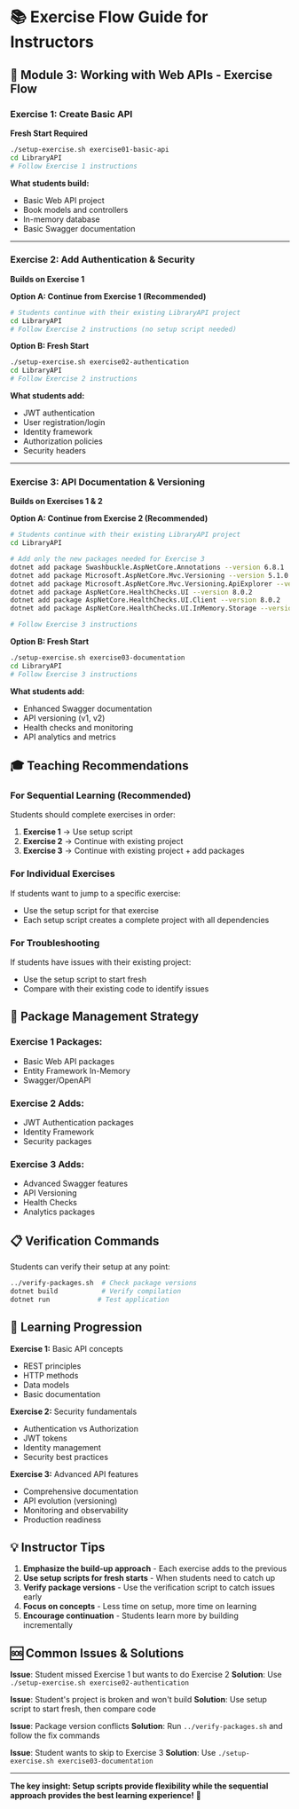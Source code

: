# 📚 Exercise Flow Guide for Instructors

## 🎯 Module 3: Working with Web APIs - Exercise Flow

### **Exercise 1: Create Basic API**
**Fresh Start Required**
```bash
./setup-exercise.sh exercise01-basic-api
cd LibraryAPI
# Follow Exercise 1 instructions
```

**What students build:**
- Basic Web API project
- Book models and controllers
- In-memory database
- Basic Swagger documentation

---

### **Exercise 2: Add Authentication & Security**
**Builds on Exercise 1**

**Option A: Continue from Exercise 1 (Recommended)**
```bash
# Students continue with their existing LibraryAPI project
cd LibraryAPI
# Follow Exercise 2 instructions (no setup script needed)
```

**Option B: Fresh Start**
```bash
./setup-exercise.sh exercise02-authentication
cd LibraryAPI
# Follow Exercise 2 instructions
```

**What students add:**
- JWT authentication
- User registration/login
- Identity framework
- Authorization policies
- Security headers

---

### **Exercise 3: API Documentation & Versioning**
**Builds on Exercises 1 & 2**

**Option A: Continue from Exercise 2 (Recommended)**
```bash
# Students continue with their existing LibraryAPI project
cd LibraryAPI

# Add only the new packages needed for Exercise 3
dotnet add package Swashbuckle.AspNetCore.Annotations --version 6.8.1
dotnet add package Microsoft.AspNetCore.Mvc.Versioning --version 5.1.0
dotnet add package Microsoft.AspNetCore.Mvc.Versioning.ApiExplorer --version 5.1.0
dotnet add package AspNetCore.HealthChecks.UI --version 8.0.2
dotnet add package AspNetCore.HealthChecks.UI.Client --version 8.0.2
dotnet add package AspNetCore.HealthChecks.UI.InMemory.Storage --version 8.0.2

# Follow Exercise 3 instructions
```

**Option B: Fresh Start**
```bash
./setup-exercise.sh exercise03-documentation
cd LibraryAPI
# Follow Exercise 3 instructions
```

**What students add:**
- Enhanced Swagger documentation
- API versioning (v1, v2)
- Health checks and monitoring
- API analytics and metrics

## 🎓 Teaching Recommendations

### **For Sequential Learning (Recommended)**
Students should complete exercises in order:
1. **Exercise 1** → Use setup script
2. **Exercise 2** → Continue with existing project
3. **Exercise 3** → Continue with existing project + add packages

### **For Individual Exercises**
If students want to jump to a specific exercise:
- Use the setup script for that exercise
- Each setup script creates a complete project with all dependencies

### **For Troubleshooting**
If students have issues with their existing project:
- Use the setup script to start fresh
- Compare with their existing code to identify issues

## 🔧 Package Management Strategy

### **Exercise 1 Packages:**
- Basic Web API packages
- Entity Framework In-Memory
- Swagger/OpenAPI

### **Exercise 2 Adds:**
- JWT Authentication packages
- Identity Framework
- Security packages

### **Exercise 3 Adds:**
- Advanced Swagger features
- API Versioning
- Health Checks
- Analytics packages

## 📋 Verification Commands

Students can verify their setup at any point:
```bash
../verify-packages.sh  # Check package versions
dotnet build           # Verify compilation
dotnet run            # Test application
```

## 🎯 Learning Progression

**Exercise 1:** Basic API concepts
- REST principles
- HTTP methods
- Data models
- Basic documentation

**Exercise 2:** Security fundamentals
- Authentication vs Authorization
- JWT tokens
- Identity management
- Security best practices

**Exercise 3:** Advanced API features
- Comprehensive documentation
- API evolution (versioning)
- Monitoring and observability
- Production readiness

## 💡 Instructor Tips

1. **Emphasize the build-up approach** - Each exercise adds to the previous
2. **Use setup scripts for fresh starts** - When students need to catch up
3. **Verify package versions** - Use the verification script to catch issues early
4. **Focus on concepts** - Less time on setup, more time on learning
5. **Encourage continuation** - Students learn more by building incrementally

## 🆘 Common Issues & Solutions

**Issue**: Student missed Exercise 1 but wants to do Exercise 2
**Solution**: Use `./setup-exercise.sh exercise02-authentication`

**Issue**: Student's project is broken and won't build
**Solution**: Use setup script to start fresh, then compare code

**Issue**: Package version conflicts
**Solution**: Run `../verify-packages.sh` and follow the fix commands

**Issue**: Student wants to skip to Exercise 3
**Solution**: Use `./setup-exercise.sh exercise03-documentation`

---

**The key insight: Setup scripts provide flexibility while the sequential approach provides the best learning experience!** 🎉
